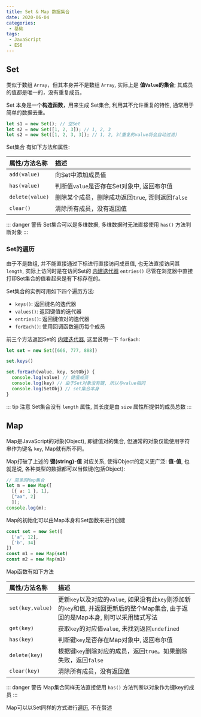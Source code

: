 ```yaml
---
title: Set & Map 数据集合
date: 2020-06-04
categories:
 - 基础
tags:
 - JavaScript
 - ES6
---
```


## Set

类似于数组 `Array`，但其本身并不是数组 `Array`, 实际上是 **值`Value`的集合**; 其成员的值都是唯一的，没有重复成员。

Set 本身是一个**构造函数**，用来生成 Set集合, 利用其不允许重复的特性, 通常用于简单的数据去重。

```js
let s1 = new Set(); // 空Set
let s2 = new Set([1, 2, 3]); // 1, 2, 3
let s2 = new Set([1, 2, 3, 3]); // 1, 2, 3(重复的value将会自动过滤)
```

Set集合 有如下方法和属性:

| 属性/方法名称 | 描述 |
|:-|:-|
|`add(value)`|向Set中添加成员值|
|`has(value)`|判断值`value`是否存在Set对象中, 返回布尔值|
|`delete(value)`|删除某个成员，删除成功返回`true`, 否则返回`false`|
|`clear()`|清除所有成员，没有返回值|

::: danger 警告
Set集合可以是多维数据, 多维数据时无法直接使用 `has()` 方法判断对象
:::

### Set的遍历

由于不是数组, 并不能直接通过下标进行直接访问成员值, 也无法直接访问其`length`, 实际上访问时是在访问Set的 [内建迭代器](./Iterator&Generator.md#内建迭代器) `entries()` 尽管在浏览器中直接打印Set集合的值看起来是有下标存在的。

Set集合的实例可用如下四个遍历方法:

* `keys()`: 返回键名的迭代器
* `values()`: 返回键值的迭代器
* `entries()`: 返回键值对的迭代器
* `forEach()`: 使用回调函数遍历每个成员

前三个方法返回Set的 [内建迭代器](./Iterator&Generator.md#内建迭代器), 这里说明一下 `forEach`:

```js {5}
let set = new Set([666, 777, 888])

set.keys()

set.forEach(value, key, SetObj) {
  console.log(value) // 键值成员
  console.log(key) // 由于Set对象没有键, 所以与value相同
  console.log(SetObj) // set集合本身
}
```

::: tip 注意
Set集合没有 `length` 属性, 其长度是由 `size` 属性所提供的成员总数
:::



## Map

Map是JavaScript的对象(Object), 即键值对的集合, 但通常的对象仅能使用字符串作为键名 `key`, Map就有所不同。

Map打破了上述的 **键(string)-值** 对应关系, 使得Object的定义更广泛: **值-值**, 也就是说, 各种类型的数据都可以当做键(包括Object):

```js
// 简单的Map集合
let m = new Map([
  [{ a: 1 }, 1],
  ["aa", 2]
  ]);
console.log(m);
```

Map的初始化可以由Map本身和Set函数来进行创建

```js
const set = new Set([
  ['a', 12],
  ['b', 34]
])
const m1 = new Map(set)
const m2 = new Map(m1)
```

Map函数有如下方法

| 属性/方法名称 | 描述 |
|:-|:-|
|`set(key,value)`|更新`key`以及对应的`value`, 如果没有此`key`则添加新的`key`和值, 并返回更新后的整个Map集合, 由于返回的是Map本身, 则可以采用链式写法|
|`get(key)`|获取`key`的对应值`value`, 未找到返回`undefined`|
|`has(key)`|判断键`key`是否存在Map对象中, 返回布尔值|
|`delete(key)`|根据键`key`删除对应的成员，返回`true`。如果删除失败，返回`false`|
|`clear(key)`|清除所有成员，没有返回值|

::: danger 警告
Map集合同样无法直接使用 `has()` 方法判断以对象作为键key的成员
:::

Map可以以Set同样的方式进行[遍历](./Set&Map.md#set的遍历), 不在赘述